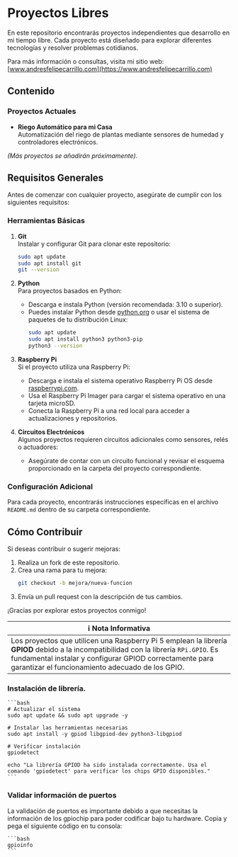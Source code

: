 
# Proyectos Libres

En este repositorio encontrarás proyectos independientes que desarrollo en mi tiempo libre. Cada proyecto está diseñado para explorar diferentes tecnologías y resolver problemas cotidianos.

Para más información o consultas, visita mi sitio web: [www.andresfelipecarrillo.com](https://www.andresfelipecarrillo.com)

## Contenido

### Proyectos Actuales

- **Riego Automático para mi Casa**  
  Automatización del riego de plantas mediante sensores de humedad y controladores electrónicos.

_(Más proyectos se añadirán próximamente)._

## Requisitos Generales

Antes de comenzar con cualquier proyecto, asegúrate de cumplir con los siguientes requisitos:

### Herramientas Básicas
1. **Git**  
   Instalar y configurar Git para clonar este repositorio:
   ```bash
   sudo apt update
   sudo apt install git
   git --version
   ```

2. **Python**  
   Para proyectos basados en Python:
   - Descarga e instala Python (versión recomendada: 3.10 o superior).
   - Puedes instalar Python desde [python.org](https://www.python.org/downloads/) o usar el sistema de paquetes de tu distribución Linux:
     ```bash
     sudo apt update
     sudo apt install python3 python3-pip
     python3 --version
     ```

3. **Raspberry Pi**  
   Si el proyecto utiliza una Raspberry Pi:
   - Descarga e instala el sistema operativo Raspberry Pi OS desde [raspberrypi.com](https://www.raspberrypi.com/software/).
   - Usa el Raspberry Pi Imager para cargar el sistema operativo en una tarjeta microSD.
   - Conecta la Raspberry Pi a una red local para acceder a actualizaciones y repositorios.

4. **Circuitos Electrónicos**  
   Algunos proyectos requieren circuitos adicionales como sensores, relés o actuadores:
   - Asegúrate de contar con un circuito funcional y revisar el esquema proporcionado en la carpeta del proyecto correspondiente.

### Configuración Adicional
Para cada proyecto, encontrarás instrucciones específicas en el archivo `README.md` dentro de su carpeta correspondiente.

## Cómo Contribuir
Si deseas contribuir o sugerir mejoras:
1. Realiza un fork de este repositorio.
2. Crea una rama para tu mejora:
   ```bash
   git checkout -b mejora/nueva-funcion
   ```
3. Envía un pull request con la descripción de tus cambios.

¡Gracias por explorar estos proyectos conmigo!

| ℹ️ Nota Informativa |
|--------------------|
| Los proyectos que utilicen una Raspberry Pi 5 emplean la librería **GPIOD** debido a la incompatibilidad con la librería `RPi.GPIO`. Es fundamental instalar y configurar GPIOD correctamente para garantizar el funcionamiento adecuado de los GPIO. |

### Instalación de librería.
    ```bash
    # Actualizar el sistema
    sudo apt update && sudo apt upgrade -y

    # Instalar las herramientas necesarias
    sudo apt install -y gpiod libgpiod-dev python3-libgpiod

    # Verificar instalación
    gpiodetect

    echo "La librería GPIOD ha sido instalada correctamente. Usa el comando 'gpiodetect' para verificar los chips GPIO disponibles."
    ```

### Validar información de puertos

La validación de puertos es importante debido a que necesitas la información de los gpiochip para poder codificar bajo tu hardware. Copia y pega el siguiente código en tu consola:

    ```bash
    gpioinfo
    ```